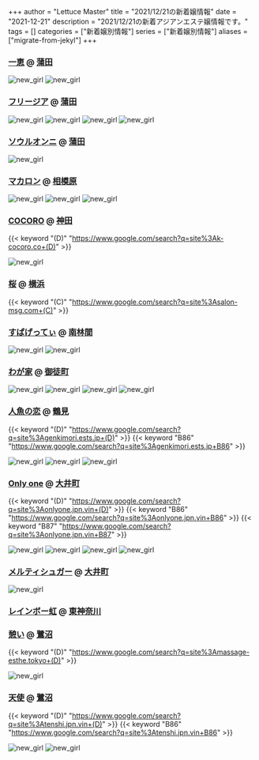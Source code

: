 +++
author = "Lettuce Master"
title = "2021/12/21の新着嬢情報"
date = "2021-12-21"
description = "2021/12/21の新着アジアンエステ嬢情報です。"
tags = []
categories = ["新着嬢別情報"]
series = ["新着嬢別情報"]
aliases = ["migrate-from-jekyl"]
+++
### [一恵](http://kazue.me-es.com/) @ [蒲田](/post/kamata)


![new_girl](https://i.imgur.com/tcoVZS8.jpeg)
![new_girl](https://i.imgur.com/EPD93r4.jpeg)
### [フリージア](http://freesia-este.com/) @ [蒲田](/post/kamata)


![new_girl](https://i.imgur.com/uc1yZXY.jpeg)
![new_girl](https://i.imgur.com/zssylD2.jpeg)
![new_girl](https://i.imgur.com/jjlD42g.jpeg)
![new_girl](https://i.imgur.com/BfFNaoa.jpeg)
### [ソウルオンニ](https://es-md.net/) @ [蒲田](/post/kamata)


![new_girl](https://es-md.net/img/yasumi.jpg)
### [マカロン](https://makaron.jpn.cm/) @ [相模原](/post/sagamihara)


![new_girl](https://makaron.jpn.cm/photos/202112/211220191a11z5.jpeg)
![new_girl](https://makaron.jpn.cm/photos/202112/2112201a0494500.jpeg)
![new_girl](https://makaron.jpn.cm/photos/202112/2112201a302z51.jpeg)
### [COCORO](http://k-cocoro.co/) @ [神田](/post/kanda)
{{< keyword "(D)" "https://www.google.com/search?q=site%3Ak-cocoro.co+(D)" >}} 

![new_girl](https://i.imgur.com/imfUh9s.jpeg)
### [桜](http://salon-msg.com/) @ [横浜](/post/yokohama)
{{< keyword "(C)" "https://www.google.com/search?q=site%3Asalon-msg.com+(C)" >}} 

### [すぱげってぃ](https://spaghetti.est.cm/) @ [南林間](/post/minamirinkan)


![new_girl](https://spaghetti.est.cm/images/fues200.gif)
![new_girl](https://spaghetti.est.cm/images/ico_link03.gif)
### [わが家](https://okachimachi-mensesthe.com/) @ [御徒町](/post/okachimachi)


![new_girl](https://okachimachi-mensesthe.com/images/esthe-1.jpg)
![new_girl](https://okachimachi-mensesthe.com/images/esthe-2.jpg)
![new_girl](https://okachimachi-mensesthe.com/images/esthe-3.jpg)
![new_girl](https://okachimachi-mensesthe.com/images/esthe-4.jpg)
### [人魚の恋](http://genkimori.ests.jp/) @ [鶴見](/post/tsurumi)
{{< keyword "(D)" "https://www.google.com/search?q=site%3Agenkimori.ests.jp+(D)" >}} {{< keyword "B86" "https://www.google.com/search?q=site%3Agenkimori.ests.jp+B86" >}} 

![new_girl](https://i.imgur.com/58qPLaY.jpeg)
![new_girl](https://i.imgur.com/54R8ti3.jpeg)
![new_girl](https://i.imgur.com/EHMKHJG.jpeg)
### [Only one](http://onlyone.jpn.vin/) @ [大井町](/post/oimachi)
{{< keyword "(D)" "https://www.google.com/search?q=site%3Aonlyone.jpn.vin+(D)" >}} {{< keyword "B86" "https://www.google.com/search?q=site%3Aonlyone.jpn.vin+B86" >}} {{< keyword "B87" "https://www.google.com/search?q=site%3Aonlyone.jpn.vin+B87" >}} 

![new_girl](https://i.imgur.com/QtU9QBW.jpeg)
![new_girl](https://i.imgur.com/TYLDsyg.jpeg)
![new_girl](https://i.imgur.com/WIRofWm.jpeg)
![new_girl](https://i.imgur.com/Ea3cjMq.jpeg)
### [メルティシュガー](http://www3.spa-omori.com/) @ [大井町](/post/oimachi)


![new_girl](https://i.imgur.com/d7JSveq.jpeg)
### [レインボー虹](http://www.sh-riraku113.xyz/) @ [東神奈川](/post/higashikanagawa)


### [憩い](http://massage-esthe.tokyo/) @ [鷺沼](/post/saginuma)
{{< keyword "(D)" "https://www.google.com/search?q=site%3Amassage-esthe.tokyo+(D)" >}} 

![new_girl](https://i.imgur.com/UTpBteN.jpeg)
### [天使](https://tenshi.jpn.vin/) @ [鷺沼](/post/saginuma)
{{< keyword "(D)" "https://www.google.com/search?q=site%3Atenshi.jpn.vin+(D)" >}} {{< keyword "B86" "https://www.google.com/search?q=site%3Atenshi.jpn.vin+B86" >}} 

![new_girl](https://tenshi.jpn.vin/photos/sites/23/2021/12/2021122006005922.jpg)
![new_girl](https://tenshi.jpn.vin/photos/sites/23/2021/12/2021122006005922.jpg_300X450.jpg)
